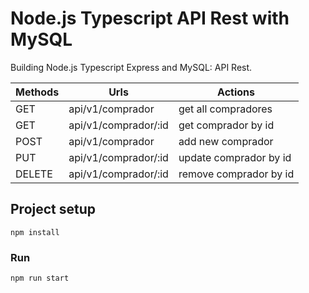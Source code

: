 # Node.js Typescript API Rest with MySQL
Building Node.js Typescript Express and MySQL: API Rest.

| Methods	| Urls	| Actions
| -------- | ------- | ------- |
| GET | api/v1/comprador | get all compradores
| GET | api/v1/comprador/:id | get comprador by id
| POST | api/v1/comprador | add new comprador
| PUT | api/v1/comprador/:id | update comprador by id
| DELETE | api/v1/comprador/:id | remove comprador by id

## Project setup
```
npm install
```

### Run
```
npm run start
```
